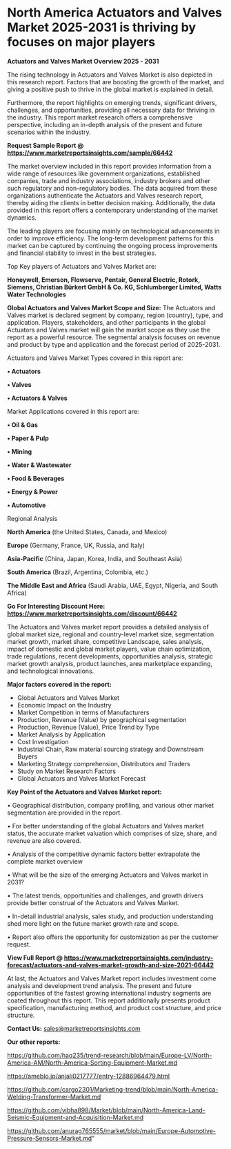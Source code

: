 # North America Actuators and Valves Market 2025-2031 is thriving by focuses on major players

<Strong> Actuators and Valves Market Overview 2025 - 2031</strong>

The rising technology in Actuators and Valves Market is also depicted in this research report. Factors that are boosting the growth of the market, and giving a positive push to thrive in the global market is explained in detail.

Furthermore, the report highlights on emerging trends, significant drivers, challenges, and opportunities, providing all necessary data for thriving in the industry. This report market research offers a comprehensive perspective, including an in-depth analysis of the present and future scenarios within the industry.

<strong>Request Sample Report @ <a href=https://www.marketreportsinsights.com/sample/66442>https://www.marketreportsinsights.com/sample/66442</a></strong>

The market overview included in this report provides information from a wide range of resources like government organizations, established companies, trade and industry associations, industry brokers and other such regulatory and non-regulatory bodies. The data acquired from these organizations authenticate the Actuators and Valves research report, thereby aiding the clients in better decision making. Additionally, the data provided in this report offers a contemporary understanding of the market dynamics.

The leading players are focusing mainly on technological advancements in order to improve efficiency. The long-term development patterns for this market can be captured by continuing the ongoing process improvements and financial stability to invest in the best strategies.

Top Key players of Actuators and Valves Market are:

<strong>Honeywell, Emerson, Flowserve, Pentair, General Electric, Rotork, Siemens, Christian Bürkert GmbH & Co. KG, Schlumberger Limited, Watts Water Technologies</strong>

<strong><b>Global Actuators and Valves Market Scope and Size:</b></strong>
The Actuators and Valves market is declared segment by company, region (country), type, and application. Players, stakeholders, and other participants in the global Actuators and Valves market will gain the market scope as they use the report as a powerful resource. The segmental analysis focuses on revenue and product by type and application and the forecast period of 2025-2031.

Actuators and Valves Market Types covered in this report are:

<strong>• Actuators

• Valves

• Actuators & Valves</strong>

Market Applications covered in this report are:

<strong>• Oil & Gas

• Paper & Pulp

• Mining

• Water & Wastewater

• Food & Beverages

• Energy & Power

• Automotive</strong> 

Regional Analysis

<strong>North America</strong> (the United States, Canada, and Mexico)

<strong>Europe</strong> (Germany, France, UK, Russia, and Italy)

<strong>Asia-Pacific</strong> (China, Japan, Korea, India, and Southeast Asia)

<strong>South America</strong> (Brazil, Argentina, Colombia, etc.)

<strong>The Middle East and Africa</strong> (Saudi Arabia, UAE, Egypt, Nigeria, and South Africa)

<strong>Go For Interesting Discount Here: <a href=https://www.marketreportsinsights.com/discount/66442>https://www.marketreportsinsights.com/discount/66442</a></strong>

The Actuators and Valves market report provides a detailed analysis of global market size, regional and country-level market size, segmentation market growth, market share, competitive Landscape, sales analysis, impact of domestic and global market players, value chain optimization, trade regulations, recent developments, opportunities analysis, strategic market growth analysis, product launches, area marketplace expanding, and technological innovations.

<strong><b>Major factors covered in the report:</b></strong>
<ul>
  <li>Global Actuators and Valves Market </li>
  <li>Economic Impact on the Industry</li>
  <li>Market Competition in terms of Manufacturers</li>
  <li>Production, Revenue (Value) by geographical segmentation</li>
  <li>Production, Revenue (Value), Price Trend by Type</li>
  <li>Market Analysis by Application</li>
  <li>Cost Investigation</li>
  <li>Industrial Chain, Raw material sourcing strategy and Downstream Buyers</li>
  <li>Marketing Strategy comprehension, Distributors and Traders</li>
  <li>Study on Market Research Factors</li>
  <li>Global Actuators and Valves Market Forecast</li>
</ul>

<strong><b>Key Point of the Actuators and Valves Market report:</b></strong>

• Geographical distribution, company profiling, and various other market segmentation are provided in the report.

• For better understanding of the global Actuators and Valves market status, the accurate market valuation which comprises of size, share, and revenue are also covered.

• Analysis of the competitive dynamic factors better extrapolate the complete market overview

• What will be the size of the emerging Actuators and Valves market in 2031?

• The latest trends, opportunities and challenges, and growth drivers provide better construal of the Actuators and Valves Market.

• In-detail industrial analysis, sales study, and production understanding shed more light on the future market growth rate and scope.

• Report also offers the opportunity for customization as per the customer request.

<strong><b>View Full Report @ <a href=https://www.marketreportsinsights.com/industry-forecast/actuators-and-valves-market-growth-and-size-2021-66442>https://www.marketreportsinsights.com/industry-forecast/actuators-and-valves-market-growth-and-size-2021-66442</a></b></strong>


At last, the Actuators and Valves Market report includes investment come analysis and development trend analysis. The present and future opportunities of the fastest growing international industry segments are coated throughout this report. This report additionally presents product specification, manufacturing method, and product cost structure, and price structure.

<strong>Contact Us:</strong>
sales@marketreportsinsights.com

<strong>Our other reports:</strong>

<a href=https://github.com/haq235/trend-research/blob/main/Europe-LV/North-America-AM/North-America-Sorting-Equipment-Market.md>https://github.com/haq235/trend-research/blob/main/Europe-LV/North-America-AM/North-America-Sorting-Equipment-Market.md</a>

<a href=https://ameblo.jp/anjali0217777/entry-12886964479.html>https://ameblo.jp/anjali0217777/entry-12886964479.html</a>

<a href=https://github.com/cargo2301/Marketing-trend/blob/main/North-America-Welding-Transformer-Market.md>https://github.com/cargo2301/Marketing-trend/blob/main/North-America-Welding-Transformer-Market.md</a>

<a href=https://github.com/vibha898/Market/blob/main/North-America-Land-Seismic-Equipment-and-Acquisition-Market.md>https://github.com/vibha898/Market/blob/main/North-America-Land-Seismic-Equipment-and-Acquisition-Market.md</a>

<a href=https://github.com/anurag765555/market/blob/main/Europe-Automotive-Pressure-Sensors-Market.md>https://github.com/anurag765555/market/blob/main/Europe-Automotive-Pressure-Sensors-Market.md</a>"
